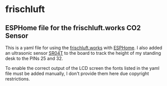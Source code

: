 # frischluft
ESPHome file for the frischluft.works CO2 Sensor
---
This is a yaml file for using the [frischluft.works](https://frischluft.works/) with [ESPHome](https://esphome.io/).
I also added an ultrasonic sensor [SR04T](https://www.openelectronics.eu/Vandeniui-atsparus-ultragarsinis-atstumo-jutiklis-JSN-SR04T-AJ-SR04M) to the board to track the height of my standing desk to the PINs 25 and 32.

To enable the correct output of the LCD screen the fonts listed in the yaml file must be added manually, I don't provide them here due copyright restrictions.
